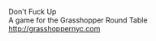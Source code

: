 Don't Fuck Up <br/>
A game for the Grasshopper Round Table <br/>
<a href="http://grasshoppernyc.com" target="_blank">http://grasshoppernyc.com</a>
